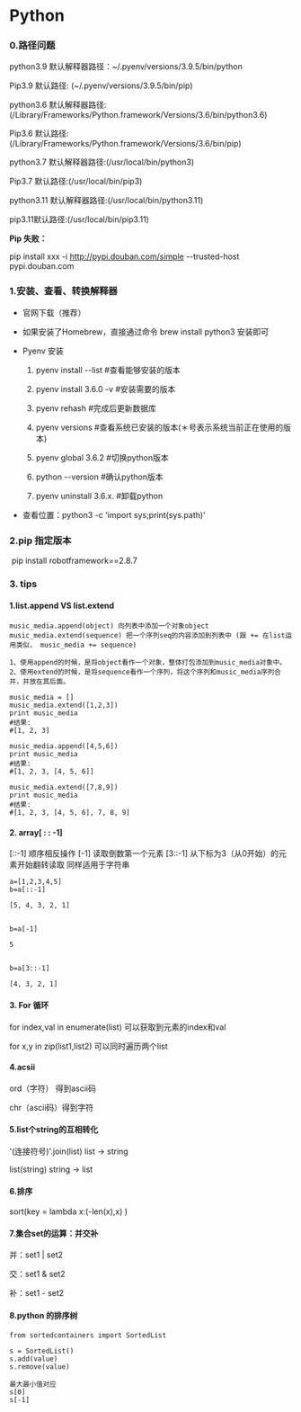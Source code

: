 # Python

### 0.路径问题

python3.9 默认解释器路径：~/.pyenv/versions/3.9.5/bin/python

Pip3.9 默认路径: (~/.pyenv/versions/3.9.5/bin/pip)



python3.6 默认解释器路径:(/Library/Frameworks/Python.framework/Versions/3.6/bin/python3.6)

Pip3.6 默认路径:(/Library/Frameworks/Python.framework/Versions/3.6/bin/pip)



python3.7 默认解释器路径:(/usr/local/bin/python3)

Pip3.7 默认路径:(/usr/local/bin/pip3)



python3.11  默认解释器路径:(/usr/local/bin/python3.11)

pip3.11默认路径:(/usr/local/bin/pip3.11)



**Pip 失败：**

pip install xxx -i http://pypi.douban.com/simple --trusted-host pypi.douban.com



### 1.安装、查看、转换解释器

- 官网下载（推荐）

- 如果安装了Homebrew，直接通过命令 brew install python3 安装即可

- Pyenv 安装

  1. pyenv install --list		#查看能够安装的版本

  2. pyenv install 3.6.0 -v  #安装需要的版本

  3. pyenv rehash               #完成后更新数据库

  4. pyenv versions            #查看系统已安装的版本(＊号表示系统当前正在使用的版本)

  5. pyenv global 3.6.2      #切换python版本

  6. python --version          #确认python版本

  7. pyenv uninstall 3.6.x.  #卸载python

  
  
- 查看位置：python3 -c 'import sys;print(sys.path)'



### 2.pip 指定版本

​	pip install robotframework==2.8.7



### 3. tips

#### 1.list.append	VS	list.extend

```
music_media.append(object) 向列表中添加一个对象object
music_media.extend(sequence) 把一个序列seq的内容添加到列表中 (跟 += 在list运用类似， music_media += sequence)

1、使用append的时候，是将object看作一个对象，整体打包添加到music_media对象中。
2、使用extend的时候，是将sequence看作一个序列，将这个序列和music_media序列合并，并放在其后面。

music_media = []
music_media.extend([1,2,3])
print music_media
#结果: 
#[1, 2, 3]
            
music_media.append([4,5,6])
print music_media
#结果: 
#[1, 2, 3, [4, 5, 6]]
            
music_media.extend([7,8,9])
print music_media
#结果: 
#[1, 2, 3, [4, 5, 6], 7, 8, 9]

```



#### 2. array[ : : -1]

[::-1] 顺序相反操作
[-1] 读取倒数第一个元素
[3::-1] 从下标为3（从0开始）的元素开始翻转读取
同样适用于字符串

    a=[1,2,3,4,5]
    b=a[::-1]
    
    [5, 4, 3, 2, 1]


    b=a[-1]
    
    5


    b=a[3::-1]
    
    [4, 3, 2, 1]





#### 3. For  循环

for index,val in enumerate(list)   可以获取到元素的index和val

for x,y in zip(list1,list2)    可以同时遍历两个list



#### 4.acsii

ord（字符） 得到ascii码

chr（ascii码）得到字符



#### 5.list个string的互相转化

'(连接符号)'.join(list)		list -> string

list(string)						string -> list



#### 6.排序

sort(key = lambda x:(-len(x),x) )



#### 7.集合set的运算：并交补

并：set1 | set2

交：set1 & set2

补：set1 - set2



#### 8.python 的排序树

```
from sortedcontainers import SortedList

s = SortedList()
s.add(value)
s.remove(value)

最大最小值对应
s[0]
s[-1]
```